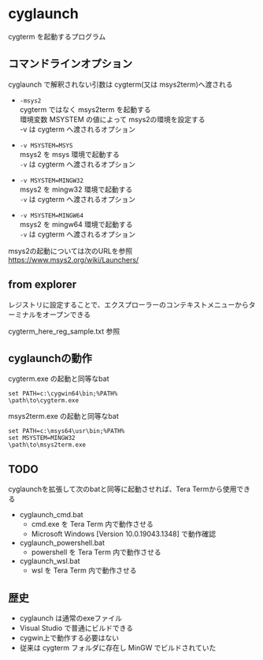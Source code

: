 ﻿# cyglaunch

cygterm を起動するプログラム

## コマンドラインオプション

cyglaunch で解釈されない引数は cygterm(又は msys2term)へ渡される

- `-msys2`  
  cygterm ではなく msys2term を起動する  
  環境変数 MSYSTEM の値によって msys2の環境を設定する  
  -v は cygterm へ渡されるオプション

- `-v MSYSTEM=MSYS`  
  msys2 を msys 環境で起動する  
  `-v` は cygterm へ渡されるオプション
- `-v MSYSTEM=MINGW32`  
  msys2 を mingw32 環境で起動する  
  `-v` は cygterm へ渡されるオプション
- `-v MSYSTEM=MINGW64`  
  msys2 を mingw64 環境で起動する  
  `-v` は cygterm へ渡されるオプション

msys2の起動については次のURLを参照
https://www.msys2.org/wiki/Launchers/

## from explorer

レジストリに設定することで、エクスプローラーのコンテキストメニューからターミナルをオープンできる

cygterm_here_reg_sample.txt 参照

## cyglaunchの動作

cygterm.exe の起動と同等なbat

```
set PATH=c:\cygwin64\bin;%PATH%
\path\to\cygterm.exe
```

msys2term.exe の起動と同等なbat

```
set PATH=c:\msys64\usr\bin;%PATH%
set MSYSTEM=MINGW32
\path\to\msys2term.exe
```

## TODO

cyglaunchを拡張して次のbatと同等に起動させれば、Tera Termから使用できる

- cyglaunch_cmd.bat
  - cmd.exe を Tera Term 内で動作させる
  - Microsoft Windows [Version 10.0.19043.1348] で動作確認
- cyglaunch_powershell.bat
  - powershell を Tera Term 内で動作させる
- cyglaunch_wsl.bat
  - wsl を Tera Term 内で動作させる

## 歴史

- cyglaunch は通常のexeファイル
- Visual Studio で普通にビルドできる
- cygwin上で動作する必要はない
- 従来は cygterm フォルダに存在し MinGW でビルドされていた

